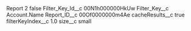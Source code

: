 <?xml version="1.0" encoding="UTF-8"?>
<CustomMetadata xmlns="http://soap.sforce.com/2006/04/metadata" xmlns:xsi="http://www.w3.org/2001/XMLSchema-instance" xmlns:xsd="http://www.w3.org/2001/XMLSchema">
    <label>Report 2</label>
    <protected>false</protected>
    <values>
        <field>Filter_Key_Id__c</field>
        <value xsi:type="xsd:string">00N1h000000HkUw</value>
    </values>
    <values>
        <field>Filter_Key__c</field>
        <value xsi:type="xsd:string">Account.Name</value>
    </values>
    <values>
        <field>Report_ID__c</field>
        <value xsi:type="xsd:string">00Of0000000m4Ae</value>
    </values>
    <values>
        <field>cacheResults__c</field>
        <value xsi:type="xsd:boolean">true</value>
    </values>
    <values>
        <field>filterKeyIndex__c</field>
        <value xsi:type="xsd:double">1.0</value>
    </values>
    <values>
        <field>size__c</field>
        <value xsi:type="xsd:string">small</value>
    </values>
</CustomMetadata>
